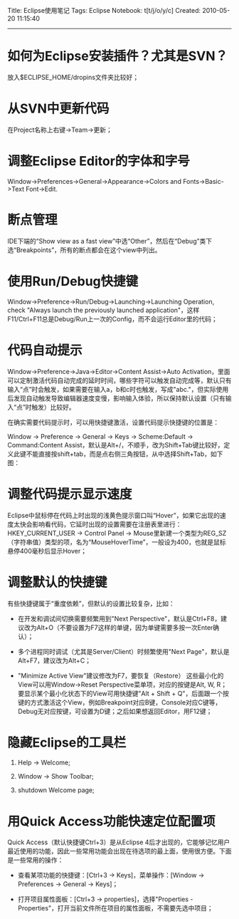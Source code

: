 Title: Eclipse使用笔记
Tags: Eclipse
Notebook: t[t/j/o/y/c]
Created: 2010-05-20 11:15:40

------

# 如何为Eclipse安装插件？尤其是SVN？

放入$ECLIPSE_HOME/dropins文件夹比较好；
 
# 从SVN中更新代码
 
在Project名称上右键->Team->更新；
 
# 调整Eclipse Editor的字体和字号
 
Window->Preferences->General->Appearance->Colors and Fonts->Basic->Text Font->Edit.
 
# 断点管理
 
IDE下端的“Show view as a fast view”中选“Other”，然后在“Debug”类下选“Breakpoints”，所有的断点都会在这个view中列出。
 
# 使用Run/Debug快捷键
 
Window->Preference->Run/Debug->Launching->Launching Operation, check "Always launch the previously launched application"，这样F11/Ctrl+F11总是Debug/Run上一次的Config，而不会运行Editor里的代码； 
 
# 代码自动提示 
 
Window->Preference->Java->Editor->Content Assist->Auto Activation，里面可以定制激活代码自动完成的延时时间，哪些字符可以触发自动完成等，默认只有输入“点”时会触发，如果需要在输入a，b和c时也触发，写成"abc."，但实际使用后发现自动触发导致编辑器速度变慢，影响输入体验，所以保持默认设置（只有输入“点”时触发）比较好。 

在确实需要代码提示时，可以用快捷键激活，设置代码提示快捷键的位置是：

Window -> Preference -> General -> Keys -> Scheme:Default -> Command:Content Assist，默认是Alt+/，不顺手，改为Shift+Tab键比较好，定义此键不能直接按shift+tab，而是点右侧三角按钮，从中选择Shift+Tab，如下图：

# 调整代码提示显示速度
 
Eclipse中鼠标停在代码上时出现的浅黄色提示窗口叫“Hover”，如果它出现的速度太快会影响看代码，它延时出现的设置需要在注册表里进行：HKEY_CURRENT_USER -> Control Panel -> Mouse里新建一个类型为REG_SZ（字符串值）类型的项，名为“MouseHoverTime”，一般设为400，也就是鼠标悬停400毫秒后显示Hover； 

# 调整默认的快捷键 

有些快捷键属于“重度依赖”，但默认的设置比较复杂，比如： 

* 在开发和调试间切换需要频繁用到"Next Perspective"，默认是Ctrl+F8，建议改为Alt+O（不要设置为F7这样的单键，因为单键需要多按一次Enter确认）； 

* 多个进程同时调试（尤其是Server/Client）时频繁使用"Next Page"，默认是Alt+F7，建议改为Alt+C； 

* "Minimize Active View"建议修改为F7，要恢复（Restore） 这些最小化的View可以用Window->Reset Perspective菜单项，对应的按键是Alt, W, R；要显示某个最小化状态下的View可用快捷键"Alt + Shift + Q"，后面跟一个按键的方式激活这个View，例如Breakpoint对应B键，Console对应C键等，Debug无对应按键，可设置为D键；之后如果想返回Editor，用F12键；

# 隐藏Eclipse的工具栏

1. Help -> Welcome;

1. Window -> Show Toolbar;

1. shutdown Welcome page;

# 用Quick Access功能快速定位配置项

Quick Access（默认快捷键Ctrl+3）是从Eclipse 4后才出现的，它能够记忆用户最近使用的功能，因此一些常用功能会出现在待选项的最上面，使用很方便。下面是一些常用的操作：

* 查看某项功能的快捷键：[Ctrl+3 -> Keys]，菜单操作：[Window -> Preferences -> General -> Keys]；

* 打开项目属性面板：[Ctrl+3 -> properties]，选择"Properties - Properties"，打开当前文件所在项目的属性面板，不需要先选中项目；
